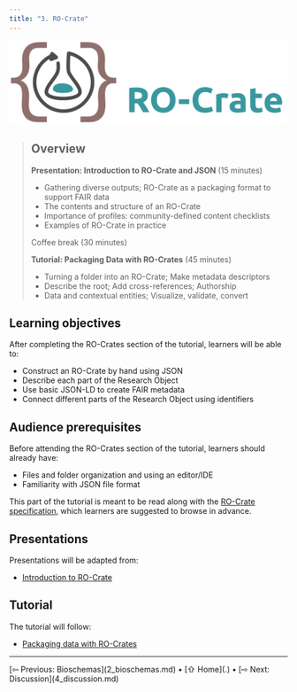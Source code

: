 ```yaml
---
title: "3. RO-Crate"
---
```


![RO-Crate logo](images/ro-crate-wide.svg)

> ## Overview
> **Presentation: Introduction to RO-Crate and JSON** (15 minutes)
> * Gathering diverse outputs; RO-Crate as a packaging format to support FAIR data
> * The contents and structure of an RO-Crate
> * Importance of profiles: community-defined content checklists
> * Examples of RO-Crate in practice
> 
> Coffee break (30 minutes)
> 
> **Tutorial: Packaging Data with RO-Crates** (45 minutes)
> 
> * Turning a folder into an RO-Crate; Make metadata descriptors  
> * Describe the root; Add cross-references; Authorship  
> * Data and contextual entities; Visualize, validate, convert

## Learning objectives

After completing the RO-Crates section of the tutorial, learners will be able to:

* Construct an RO-Crate by hand using JSON
* Describe each part of the Research Object
* Use basic JSON-LD to create FAIR metadata
* Connect different parts of the Research Object using identifiers


## Audience prerequisites

Before attending the RO-Crates section of the tutorial, learners should already have:

* Files and folder organization and using an editor/IDE
* Familiarity with JSON file format

This part of the tutorial is meant to be read along with the [RO-Crate specification](https://www.researchobject.org/ro-crate/1.1/), which learners are suggested to browse in advance.

## Presentations

Presentations will be adapted from:

- [Introduction to RO-Crate](https://docs.google.com/presentation/d/1d-3PnEytZhhjSCKwit1wdcdS6cV7ALWG/edit?slide=id.p1)

## Tutorial

The tutorial will follow:
- [Packaging data with RO-Crates](https://www.researchobject.org/packaging_data_with_ro-crate/)

<hr />
[⇦ Previous: Bioschemas](2_bioschemas.md) • [⇧ Home](.) • [⇨ Next: Discussion](4_discussion.md)